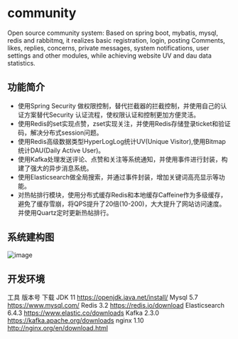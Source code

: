 # community
Open source community system: 
Based on spring boot, mybatis, mysql, redis and rabbitmq, it realizes basic registration, login, posting Comments, likes, replies, concerns, private messages, system notifications, user settings and other modules, 
while achieving website UV and dau data statistics.
## 功能简介
* 使用Spring Security 做权限控制，替代拦截器的拦截控制，并使用自己的认证方案替代Security 认证流程，使权限认证和控制更加方便灵活。
* 使用Redis的set实现点赞，zset实现关注，并使用Redis存储登录ticket和验证码，解决分布式session问题。
* 使用Redis高级数据类型HyperLogLog统计UV(Unique Visitor),使用Bitmap统计DAU(Daily Active User)。
* 使用Kafka处理发送评论、点赞和关注等系统通知，并使用事件进行封装，构建了强大的异步消息系统。
* 使用Elasticsearch做全局搜索，并通过事件封装，增加关键词高亮显示等功能。
* 对热帖排行模块，使用分布式缓存Redis和本地缓存Caffeine作为多级缓存，避免了缓存雪崩，将QPS提升了20倍(10-200)，大大提升了网站访问速度。并使用Quartz定时更新热帖排行。

## 系统建构图
![image](https://user-images.githubusercontent.com/63488829/183834262-21679adc-69c7-4987-a813-d8bcc0618eb3.png)

## 开发环境
工具	版本号	下载
JDK	11	https://openjdk.java.net/install/
Mysql	5.7	https://www.mysql.com/
Redis	3.2	https://redis.io/download
Elasticsearch	6.4.3	https://www.elastic.co/downloads
Kafka	2.3.0	https://kafka.apache.org/downloads
nginx	1.10	http://nginx.org/en/download.html
